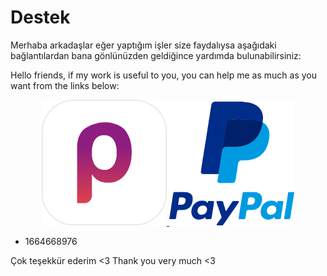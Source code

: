 # Destek
Merhaba arkadaşlar eğer yaptığım işler size faydalıysa aşağıdaki bağlantılardan bana gönlünüzden geldiğince yardımda bulunabilirsiniz:

Hello friends, if my work is useful to you, you can help me as much as you want from the links below:

<p align="center">
<a href="https://www.papara.com/personal/#!/login">
  <img src="https://github.com/yusfklncc/yusfklncc/blob/main/Resources/Papara.png" width="200"/> </a>
<a href="https://www.paypal.com/paypalme/sevenpay">
  <img src="https://github.com/yusfklncc/yusfklncc/blob/main/Resources/PayPal.png" width="200"/> </a>

  - 1664668976
  
Çok teşekkür ederim <3
Thank you very much <3
